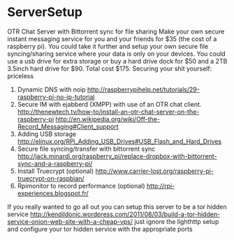 # ServerSetup
OTR Chat Server with Bittorrent sync for file sharing
Make your own secure instant messaging service for you and your friends for $35 (the cost of a raspberry pi). You could  take it further and setup your own secure file syncing/sharing service where your data is only on your devices. You could use a usb drive for extra storage or buy a hard drive dock for $50 and a 2TB 3.5inch hard drive for $90. 
Total cost $175. 
Securing your shit yourself: priceless
1. Dynamic DNS with noip
	http://raspberrypihelp.net/tutorials/29-raspberry-pi-no-ip-tutorial
2. Secure IM with ejabberd (XMPP) with use of an OTR chat client.
	http://thenewtech.tv/how-to/install-an-otr-chat-server-on-the-raspberry-pi
	http://en.wikipedia.org/wiki/Off-the-Record_Messaging#Client_support
3. Adding USB storage
	http://elinux.org/RPi_Adding_USB_Drives#USB_Flash_and_Hard_Drives
4. Secure file syncing/transfer with bittorrent sync
	http://jack.minardi.org/raspberry_pi/replace-dropbox-with-bittorrent-sync-and-a-raspberry-pi/
5. Install Truecrypt (optional)
  http://www.carrier-lost.org/raspberry-pi-truecrypt-on-raspbian/
6. Rpimonitor to record performance (optional)
  http://rpi-experiences.blogspot.fr/

If you really wanted to go all out you can setup this server to be a tor hidden service
http://kendildonic.wordpress.com/2011/08/03/build-a-tor-hidden-service-onion-web-site-with-a-cheap-vps/
just ignore the lighthttp setup and configure your tor hidden service with the appropriate ports
